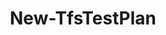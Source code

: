 ﻿---
title: New-TfsTestPlan
breadcrumbs: [ "TestManagement" ]
parent: "TestManagement"
description: "Creates a new test plan. "
remarks: 
parameterSets: 
  "_All_": [ AreaPath, Collection, EndDate, IterationPath, Owner, Passthru, Project, StartDate, TestPlan ] 
  "__AllParameterSets":  
    TestPlan: 
      type: "string"  
      position: "0"  
      required: true  
    AreaPath: 
      type: "string"  
    Collection: 
      type: "object"  
    EndDate: 
      type: "DateTime"  
    IterationPath: 
      type: "string"  
    Owner: 
      type: "string"  
    Passthru: 
      type: "SwitchParameter"  
    Project: 
      type: "object"  
    StartDate: 
      type: "DateTime" 
parameters: 
  - name: "TestPlan" 
    description: "Specifies the test plan name. " 
    required: true 
    globbing: false 
    position: 0 
    type: "string" 
    aliases: [ Name ] 
  - name: "Name" 
    description: "Specifies the test plan name. This is an alias of the TestPlan parameter." 
    required: true 
    globbing: false 
    position: 0 
    type: "string" 
    aliases: [ Name ] 
  - name: "AreaPath" 
    description: "Specifies the owner of the new test plan. " 
    globbing: false 
    type: "string" 
  - name: "IterationPath" 
    description: "Specifies the owner of the new test plan. " 
    globbing: false 
    type: "string" 
  - name: "StartDate" 
    description: "Specifies the start date of the test plan. " 
    globbing: false 
    type: "DateTime" 
    defaultValue: "1/1/0001 12:00:00 AM" 
  - name: "EndDate" 
    description: "Specifies the end date of the test plan. " 
    globbing: false 
    type: "DateTime" 
    defaultValue: "1/1/0001 12:00:00 AM" 
  - name: "Owner" 
    description: "Specifies the owner of the new test plan. " 
    globbing: false 
    type: "string" 
  - name: "Project" 
    description: "Specifies the name of the Team Project, its ID (a GUID), or a Microsoft.TeamFoundation.Core.WebApi.TeamProject object to connect to. When omitted, it defaults to the connection set by Connect-TfsTeamProject (if any). For more details, see the Get-TfsTeamProject cmdlet. " 
    globbing: false 
    type: "object" 
  - name: "Collection" 
    description: "Specifies the URL to the Team Project Collection or Azure DevOps Organization to connect to, a TfsTeamProjectCollection object (Windows PowerShell only), or a VssConnection object. You can also connect to an Azure DevOps Services organizations by simply providing its name instead of the full URL. For more details, see the Get-TfsTeamProjectCollection cmdlet. When omitted, it defaults to the connection set by Connect-TfsTeamProjectCollection (if any). " 
    globbing: false 
    type: "object" 
  - name: "Passthru" 
    description: "Returns the results of the command. By default, this cmdlet does not generate any output. " 
    globbing: false 
    type: "SwitchParameter" 
    defaultValue: "False"
inputs: 
outputs: 
  - type: "Microsoft.VisualStudio.Services.TestManagement.TestPlanning.WebApi.TestPlan" 
    description: 
notes: 
relatedLinks: 
  - text: "Online Version:" 
    uri: "https://tfscmdlets.dev/docs/cmdlets/TestManagement/New-TfsTestPlan"
aliases: 
examples: 
---
